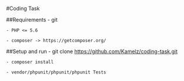 #Coding Task

##Requirements
    - git
    
    - PHP <= 5.6
    
    - composer -> https://getcomposer.org/
    
##Setup and run
    - git clone https://github.com/Kamelz/coding-task.git
    
    - composer install
    
    - vendor/phpunit/phpunit/phpunit Tests    